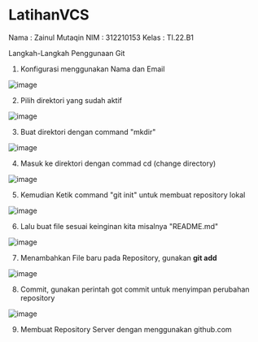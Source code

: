 # LatihanVCS
Nama  : Zainul Mutaqin 
NIM   : 312210153
Kelas : TI.22.B1

Langkah-Langkah Penggunaan Git
1. Konfigurasi menggunakan Nama dan Email

![image](https://user-images.githubusercontent.com/115475424/196045383-4a27db6e-743b-41d2-8149-d5a301d0c42c.png)

2. Pilih direktori yang sudah aktif

![image](https://user-images.githubusercontent.com/115475424/196046414-8e4f7cbd-e85c-4ab6-a417-e16ee10187d9.png)

3. Buat direktori dengan command "mkdir"

![image](https://user-images.githubusercontent.com/115475424/196045755-48935e54-2f76-428d-acaf-8f22f285c30e.png)


4. Masuk ke direktori dengan commad cd (change directory)

![image](https://user-images.githubusercontent.com/115475424/196045837-36f084ea-e062-4ff5-b0fc-5cc6cefb118e.png)

5. Kemudian Ketik command "git init" untuk membuat repository lokal

![image](https://user-images.githubusercontent.com/115475424/196045923-11f58f71-4215-45ab-af6f-eceab17d43a9.png)

6. Lalu buat file sesuai keinginan kita misalnya "README.md"

![image](https://user-images.githubusercontent.com/115475424/196047237-81e387ae-2969-47c0-a835-00211dbd8d59.png)


7. Menambahkan File baru pada Repository, gunakan **git add**

![image](https://user-images.githubusercontent.com/115475424/196047914-364045b0-432c-453b-8c67-007165961918.png)

8. Commit, gunakan perintah got commit untuk menyimpan perubahan repository

![image](https://user-images.githubusercontent.com/115475424/196048062-cb6aa0f9-b003-4d5a-be01-e9ffc226951f.png)

9. Membuat Repository Server dengan menggunakan github.com

